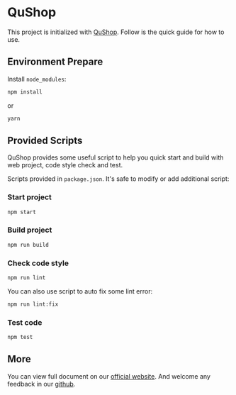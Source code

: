 # QuShop

This project is initialized with [QuShop](https://pro.ant.design). Follow is the quick guide for how to use.

## Environment Prepare

Install `node_modules`:

```bash
npm install
```

or

```bash
yarn
```

## Provided Scripts

QuShop provides some useful script to help you quick start and build with web project, code style check and test.

Scripts provided in `package.json`. It's safe to modify or add additional script:

### Start project

```bash
npm start
```

### Build project

```bash
npm run build
```

### Check code style

```bash
npm run lint
```

You can also use script to auto fix some lint error:

```bash
npm run lint:fix
```

### Test code

```bash
npm test
```

## More

You can view full document on our [official website](https://pro.ant.design). And welcome any feedback in our [github](https://github.com/ant-design/ant-design-pro).
